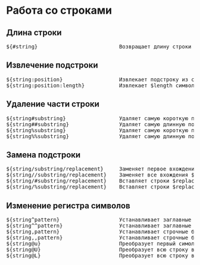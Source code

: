 # Работа со строками

## Длина строки
<pre>
${#string}                          Возвращает длину строки $string
</pre>

## Извлечение подстроки
<pre>
${string:position}                  Извлекает подстроку из строки $string, начиная с позиции $position
${string:position:length}           Извлекает $length символов из строки $string, начиная с позиции $position
</pre>

## Удаление части строки
<pre>
${string#substring}                 Удаляет самую короткую подстроку $substring в строке $string. Поиск ведется с начала строки
${string##substring}                Удаляет самую длинную подстроку $substring в строке $string. Поиск ведется с начала строки
${string%substring}                 Удаляет самую короткую подстроку $substring в строке $string. Поиск ведется с конца строки
${string%%substring}                Удаляет самую длинную подстроку $substring в строке $string. Поиск ведется с конца строки
</pre>

## Замена подстроки
<pre>
${string/substring/replacement}     Заменяет первое вхождение $substring строкой $replacement
${string//substring/replacement}    Заменяет все вхождения $substring строкой $replacement
${string/#substring/replacement}    Вставляет строки $replacement вместо $substring. Поиск ведется с начала строки $string
${string/%substring/replacement}    Вставляет строки $replacement вместо $substring. Поиск ведется с конца строки $string
</pre>

## Изменение регистра символов
<pre>
${string^pattern}                   Устанавливает заглавные буквы для первого(ых) совпадающих символов в параметре
${string^^pattern}                  Устанавливает заглавные буквы для всех совпадающих символов в параметре
${string,pattern}                   Устанавливает строчные буквы для первого(ых) совпадающих символов в параметре
${string,,pattern}                  Устанавливает строчные буквы для всех совпадающих символов в параметре
${string@u}                         Преобразует первый симол строки в верхний регистр
${string@U}                         Преобразует всю строку в верхний регистр
${string@L}                         Преобразует всю строку в нижний регистр
</pre>
